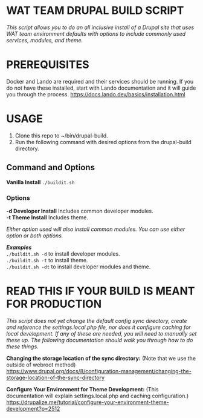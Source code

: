 # WAT TEAM DRUPAL BUILD SCRIPT  

*This script allows you to do an all inclusive install of a Drupal site that uses WAT team environment defaults with options to include commonly used services, modules, and theme.*  

# PREREQUISITES

Docker and Lando are required and their services should be running. If you do not have these installed, start with Lando documentation and it will guide you through the process. https://docs.lando.dev/basics/installation.html

# USAGE
1. Clone this repo to ~/bin/drupal-build.
2. Run the following command with desired options from the drupal-build directory.

## Command and Options
**Vanilla Install**  `./buildit.sh`  

### Options  
**-d Developer Install** Includes common developer modules.<br>
**-t Theme Install** Includes theme.

*Either option used will also install common modules.*
*You can use either option or both options.*  

***Examples***<br>
`./buildit.sh -d` to install developer modules.<br>
`./buildit.sh -t` to install theme.<br>
`./buildit.sh -dt` to install developer modules and theme.

# READ THIS IF YOUR BUILD IS MEANT FOR PRODUCTION  
*This script does not yet change the default config sync directory, create and reference the settings.local.php file, nor does it configure caching for local development. If any of these are needed, you will need to manually set these up. The following documentation should walk you through how to do these things.*  

**Changing the storage location of the sync directory:** (Note that we use the outside of webroot method)  
https://www.drupal.org/docs/8/configuration-management/changing-the-storage-location-of-the-sync-directory  

**Configure Your Environment for Theme Development:** (This documentation will explain settings.local.php and caching configuration.)  
https://drupalize.me/tutorial/configure-your-environment-theme-development?p=2512
